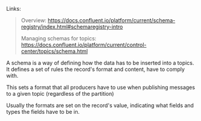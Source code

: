 Links: 
> Overview:
> https://docs.confluent.io/platform/current/schema-registry/index.html#schemaregistry-intro
> 
> Managing schemas for topics:
> https://docs.confluent.io/platform/current/control-center/topics/schema.html


A schema is a way of defining how the data has to be inserted into a topics. It defines a set of rules the record's format and content, have to comply with.

This sets a format that all producers have to use when publishing messages to a given topic (regardless of the partition)

Usually the formats are set on the record's value, indicating what fields and types the fields have to be in.

